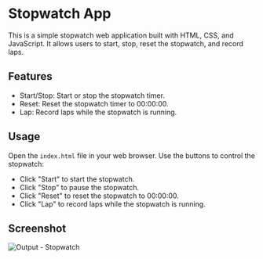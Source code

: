 # Stopwatch App

This is a simple stopwatch web application built with HTML, CSS, and JavaScript. It allows users to start, stop, reset the stopwatch, and record laps.

## Features

- Start/Stop: Start or stop the stopwatch timer.
- Reset: Reset the stopwatch timer to 00:00:00.
- Lap: Record laps while the stopwatch is running.

## Usage

Open the `index.html` file in your web browser.
Use the buttons to control the stopwatch:
   - Click "Start" to start the stopwatch.
   - Click "Stop" to pause the stopwatch.
   - Click "Reset" to reset the stopwatch to 00:00:00.
   - Click "Lap" to record laps while the stopwatch is running.

## Screenshot

![Output - Stopwatch](https://github.com/netrath/bytesuprise/assets/168630494/b5296348-b864-41b4-8253-b57e5cf573da)
